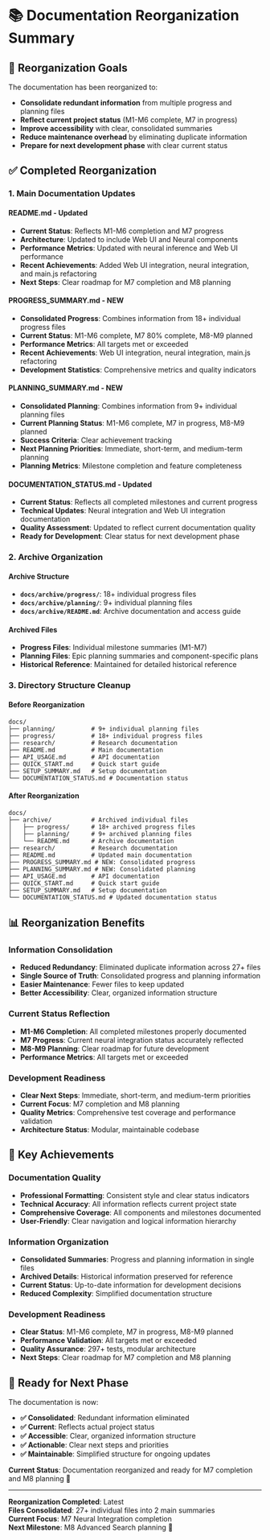 # 📚 Documentation Reorganization Summary

## 🎯 **Reorganization Goals**

The documentation has been reorganized to:
- **Consolidate redundant information** from multiple progress and planning files
- **Reflect current project status** (M1-M6 complete, M7 in progress)
- **Improve accessibility** with clear, consolidated summaries
- **Reduce maintenance overhead** by eliminating duplicate information
- **Prepare for next development phase** with clear current status

## ✅ **Completed Reorganization**

### **1. Main Documentation Updates**

#### **README.md** - Updated
- **Current Status**: Reflects M1-M6 completion and M7 progress
- **Architecture**: Updated to include Web UI and Neural components
- **Performance Metrics**: Updated with neural inference and Web UI performance
- **Recent Achievements**: Added Web UI integration, neural integration, and main.js refactoring
- **Next Steps**: Clear roadmap for M7 completion and M8 planning

#### **PROGRESS_SUMMARY.md** - NEW
- **Consolidated Progress**: Combines information from 18+ individual progress files
- **Current Status**: M1-M6 complete, M7 80% complete, M8-M9 planned
- **Performance Metrics**: All targets met or exceeded
- **Recent Achievements**: Web UI integration, neural integration, main.js refactoring
- **Development Statistics**: Comprehensive metrics and quality indicators

#### **PLANNING_SUMMARY.md** - NEW
- **Consolidated Planning**: Combines information from 9+ individual planning files
- **Current Planning Status**: M1-M6 complete, M7 in progress, M8-M9 planned
- **Success Criteria**: Clear achievement tracking
- **Next Planning Priorities**: Immediate, short-term, and medium-term planning
- **Planning Metrics**: Milestone completion and feature completeness

#### **DOCUMENTATION_STATUS.md** - Updated
- **Current Status**: Reflects all completed milestones and current progress
- **Technical Updates**: Neural integration and Web UI integration documentation
- **Quality Assessment**: Updated to reflect current documentation quality
- **Ready for Development**: Clear status for next development phase

### **2. Archive Organization**

#### **Archive Structure**
- **`docs/archive/progress/`**: 18+ individual progress files
- **`docs/archive/planning/`**: 9+ individual planning files
- **`docs/archive/README.md`**: Archive documentation and access guide

#### **Archived Files**
- **Progress Files**: Individual milestone summaries (M1-M7)
- **Planning Files**: Epic planning summaries and component-specific plans
- **Historical Reference**: Maintained for detailed historical reference

### **3. Directory Structure Cleanup**

#### **Before Reorganization**
```
docs/
├── planning/          # 9+ individual planning files
├── progress/          # 18+ individual progress files
├── research/          # Research documentation
├── README.md          # Main documentation
├── API_USAGE.md       # API documentation
├── QUICK_START.md     # Quick start guide
├── SETUP_SUMMARY.md   # Setup documentation
└── DOCUMENTATION_STATUS.md # Documentation status
```

#### **After Reorganization**
```
docs/
├── archive/           # Archived individual files
│   ├── progress/      # 18+ archived progress files
│   ├── planning/      # 9+ archived planning files
│   └── README.md      # Archive documentation
├── research/          # Research documentation
├── README.md          # Updated main documentation
├── PROGRESS_SUMMARY.md # NEW: Consolidated progress
├── PLANNING_SUMMARY.md # NEW: Consolidated planning
├── API_USAGE.md       # API documentation
├── QUICK_START.md     # Quick start guide
├── SETUP_SUMMARY.md   # Setup documentation
└── DOCUMENTATION_STATUS.md # Updated documentation status
```

## 📊 **Reorganization Benefits**

### **Information Consolidation**
- **Reduced Redundancy**: Eliminated duplicate information across 27+ files
- **Single Source of Truth**: Consolidated progress and planning information
- **Easier Maintenance**: Fewer files to keep updated
- **Better Accessibility**: Clear, organized information structure

### **Current Status Reflection**
- **M1-M6 Completion**: All completed milestones properly documented
- **M7 Progress**: Current neural integration status accurately reflected
- **M8-M9 Planning**: Clear roadmap for future development
- **Performance Metrics**: All targets met or exceeded

### **Development Readiness**
- **Clear Next Steps**: Immediate, short-term, and medium-term priorities
- **Current Focus**: M7 completion and M8 planning
- **Quality Metrics**: Comprehensive test coverage and performance validation
- **Architecture Status**: Modular, maintainable codebase

## 🎉 **Key Achievements**

### **Documentation Quality**
- **Professional Formatting**: Consistent style and clear status indicators
- **Technical Accuracy**: All information reflects current project state
- **Comprehensive Coverage**: All components and milestones documented
- **User-Friendly**: Clear navigation and logical information hierarchy

### **Information Organization**
- **Consolidated Summaries**: Progress and planning information in single files
- **Archived Details**: Historical information preserved for reference
- **Current Status**: Up-to-date information for development decisions
- **Reduced Complexity**: Simplified documentation structure

### **Development Readiness**
- **Clear Status**: M1-M6 complete, M7 in progress, M8-M9 planned
- **Performance Validation**: All targets met or exceeded
- **Quality Assurance**: 297+ tests, modular architecture
- **Next Steps**: Clear roadmap for M7 completion and M8 planning

## 🚀 **Ready for Next Phase**

The documentation is now:
- **✅ Consolidated**: Redundant information eliminated
- **✅ Current**: Reflects actual project status
- **✅ Accessible**: Clear, organized information structure
- **✅ Actionable**: Clear next steps and priorities
- **✅ Maintainable**: Simplified structure for ongoing updates

**Current Status**: Documentation reorganized and ready for M7 completion and M8 planning 🎉

---

**Reorganization Completed**: Latest  
**Files Consolidated**: 27+ individual files into 2 main summaries  
**Current Focus**: M7 Neural Integration completion  
**Next Milestone**: M8 Advanced Search planning 🚀 